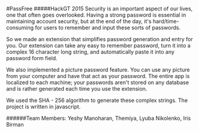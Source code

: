 #PassFree
#####HackGT 2015
Security is an important aspect of our lives, one that often goes overlooked. Having a strong password is essential in maintaining account security, but at the end of the day, it's hard/time-consuming for users to remember and input these sorts of passwords.

So we made an extension that simplifies password generation and entry for you. Our extension can take any easy to remember password, turn it into a complex 16 character long string, and automatically paste it into any password form field. 

We also implemented a picture password feature. You can use any picture from your computer and have that act as your password. The entire app is localized to each machine; your passwords aren't stored on any database and is rather generated each time you use the extension. 

We used the SHA - 256 algorithm to generate these complex strings. The project is written in javascript.

######Team Members: Yeshy Manoharan, Themiya, Lyuba Nikolenko, Iris Birman

